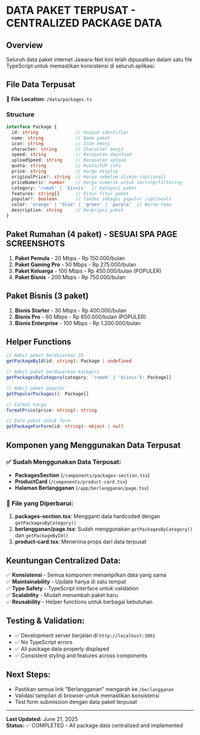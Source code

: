 # DATA PAKET TERPUSAT - CENTRALIZED PACKAGE DATA

## Overview
Seluruh data paket internet Jawara-Net kini telah dipusatkan dalam satu file TypeScript untuk memastikan konsistensi di seluruh aplikasi.

## File Data Terpusat
📁 **File Location:** `/data/packages.ts`

### Structure
```typescript
interface Package {
  id: string              // Unique identifier
  name: string            // Nama paket
  icon: string            // Icon emoji
  character: string       // Character emoji
  speed: string           // Kecepatan download
  uploadSpeed: string     // Kecepatan upload
  quota: string           // Kuota/FUP info
  price: string           // Harga display
  originalPrice?: string  // Harga sebelum diskon (optional)
  priceNumeric: number    // Harga numerik untuk sorting/filtering
  category: 'rumah' | 'bisnis'  // Kategori paket
  features: string[]      // Fitur-fitur paket
  popular?: boolean       // Tandai sebagai populer (optional)
  color: 'orange' | 'blue' | 'green' | 'purple'  // Warna tema
  description: string     // Deskripsi paket
}
```

## Paket Rumahan (4 paket) - SESUAI SPA PAGE SCREENSHOTS
1. **Paket Pemula** - 20 Mbps - Rp 150.000/bulan
2. **Paket Gaming Pro** - 50 Mbps - Rp 275.000/bulan  
3. **Paket Keluarga** - 100 Mbps - Rp 450.000/bulan (POPULER)
4. **Paket Bisnis** - 200 Mbps - Rp 750.000/bulan

## Paket Bisnis (3 paket)
1. **Bisnis Starter** - 30 Mbps - Rp 400.000/bulan
2. **Bisnis Pro** - 60 Mbps - Rp 650.000/bulan (POPULER)
3. **Bisnis Enterprise** - 100 Mbps - Rp 1.200.000/bulan

## Helper Functions
```typescript
// Ambil paket berdasarkan ID
getPackageById(id: string): Package | undefined

// Ambil paket berdasarkan kategori
getPackagesByCategory(category: 'rumah' | 'bisnis'): Package[]

// Ambil paket populer
getPopularPackages(): Package[]

// Format harga
formatPrice(price: string): string

// Data paket untuk form
getPackageForForm(id: string): object | null
```

## Komponen yang Menggunakan Data Terpusat

### ✅ Sudah Menggunakan Data Terpusat:
- **PackagesSection** (`/components/packages-section.tsx`)
- **ProductCard** (`/components/product-card.tsx`)  
- **Halaman Berlangganan** (`/app/berlangganan/page.tsx`)

### 🔧 File yang Diperbarui:
1. **packages-section.tsx**: Mengganti data hardcoded dengan `getPackagesByCategory()`
2. **berlangganan/page.tsx**: Sudah menggunakan `getPackagesByCategory()` dan `getPackageById()`
3. **product-card.tsx**: Menerima props dari data terpusat

## Keuntungan Centralized Data:
✅ **Konsistensi** - Semua komponen menampilkan data yang sama  
✅ **Maintainability** - Update hanya di satu tempat  
✅ **Type Safety** - TypeScript interface untuk validation  
✅ **Scalability** - Mudah menambah paket baru  
✅ **Reusability** - Helper functions untuk berbagai kebutuhan  

## Testing & Validation:
- ✅ Development server berjalan di `http://localhost:3001`
- ✅ No TypeScript errors
- ✅ All package data properly displayed
- ✅ Consistent styling and features across components

## Next Steps:
- Pastikan semua link "Berlangganan" mengarah ke `/berlangganan`
- Validasi tampilan di browser untuk memastikan konsistensi
- Test form submission dengan data paket terpusat

---
**Last Updated:** June 21, 2025  
**Status:** ✅ COMPLETED - All package data centralized and implemented
